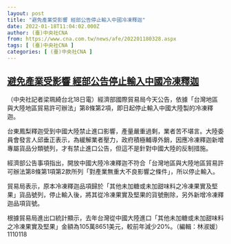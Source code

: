 ```yaml
---
layout: post
title: "避免產業受影響 經部公告停止輸入中國冷凍釋迦"
date: 2022-01-18T11:04:02.000Z
author: (臺)中央社CNA
from: https://www.cna.com.tw/news/afe/202201180328.aspx
tags: [ (臺)中央社CNA ]
categories: [ (臺)中央社CNA ]
---
```

<!--1642503842000-->
[避免產業受影響 經部公告停止輸入中國冷凍釋迦](https://www.cna.com.tw/news/afe/202201180328.aspx)
------

<div>
<div></div><div><p>（中央社記者梁珮綺台北18日電）經濟部國際貿易局今天公告，依據「台灣地區與大陸地區貿易許可辦法」第8條第2項，即日起停止輸入中國大陸製的冷凍釋迦。</p><p>台東鳳梨釋迦受到中國大陸禁止進口影響，產量嚴重過剩，業者苦不堪言。大陸委員會發言人邱垂正表示，為緩解業者壓力，政府積極輔導外銷，因應冷凍釋迦新增專屬貨品分類號列，才有禁止進口公告，但這不是針對中國大陸的反制措施。</p><p>經濟部公告事項指出，開放中國大陸冷凍釋迦不符合「台灣地區與大陸地區貿易許可辦法第8條第1項第2款所列「對產業無重大不良影響之條件」，所以停止輸入。</p><p>貿易局表示，原本冷凍釋迦品項歸於「其他未加糖或未加甜味料之冷凍果實及堅果」貨品號列，停止輸入後，將其從冷凍果實及堅果的貨號刪除，另外新增冷凍釋迦品項貨號。</p><p>根據貿易局進出口統計顯示，去年台灣從中國大陸進口「其他未加糖或未加甜味料之冷凍果實及堅果」金額為105萬8651美元，較前年減少20%。（編輯：林淑媛）1110118</p></div>
</div>
